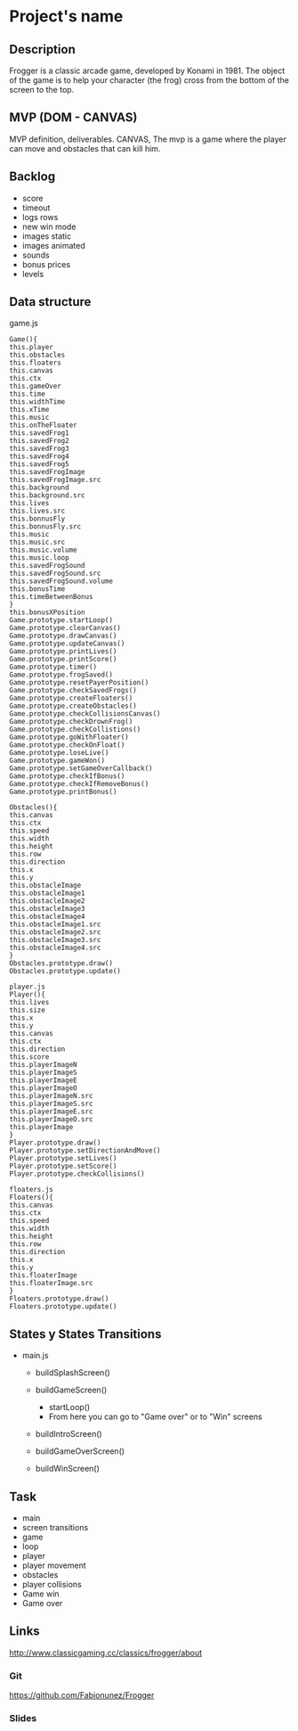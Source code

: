 # Project's name

## Description

Frogger is a classic arcade game, developed by Konami in 1981. The object of the game is to help your character (the frog) cross from the bottom of the screen to the top.

## MVP (DOM - CANVAS)

MVP definition, deliverables.
CANVAS, The mvp is a game where the player can move and obstacles that can kill him.

## Backlog

- score
- timeout
- logs rows
- new win mode
- images static
- images animated
- sounds
- bonus prices
- levels

## Data structure

game.js

```
Game(){
this.player
this.obstacles
this.floaters
this.canvas
this.ctx
this.gameOver
this.time
this.widthTime
this.xTime
this.music
this.onTheFloater
this.savedFrog1
this.savedFrog2
this.savedFrog3
this.savedFrog4
this.savedFrog5
this.savedFrogImage
this.savedFrogImage.src
this.background
this.background.src
this.lives
this.lives.src
this.bonnusFly
this.bonnusFly.src
this.music
this.music.src
this.music.volume
this.music.loop
this.savedFrogSound
this.savedFrogSound.src
this.savedFrogSound.volume
this.bonusTime
this.timeBetweenBonus
}
this.bonusXPosition
Game.prototype.startLoop()
Game.prototype.clearCanvas()
Game.prototype.drawCanvas()
Game.prototype.updateCanvas()
Game.prototype.printLives()
Game.prototype.printScore()
Game.prototype.timer()
Game.prototype.frogSaved()
Game.prototype.resetPayerPosition()
Game.prototype.checkSavedFrogs()
Game.prototype.createFloaters()
Game.prototype.createObstacles()
Game.prototype.checkCollisionsCanvas()
Game.prototype.checkDrownFrog()
Game.prototype.checkCollistions()
Game.prototype.goWithFloater()
Game.prototype.checkOnFloat()
Game.prototype.loseLive()
Game.prototype.gameWon()
Game.prototype.setGameOverCallback()
Game.prototype.checkIfBonus()
Game.prototype.checkIfRemoveBonus()
Game.prototype.printBonus()
```

```
Obstacles(){
this.canvas
this.ctx
this.speed
this.width
this.height
this.row
this.direction
this.x
this.y
this.obstacleImage
this.obstacleImage1
this.obstacleImage2
this.obstacleImage3
this.obstacleImage4
this.obstacleImage1.src
this.obstacleImage2.src
this.obstacleImage3.src
this.obstacleImage4.src
}
Obstacles.prototype.draw()
Obstacles.prototype.update()
```

```
player.js
Player(){
this.lives
this.size
this.x
this.y
this.canvas
this.ctx
this.direction
this.score
this.playerImageN
this.playerImageS
this.playerImageE
this.playerImageO
this.playerImageN.src
this.playerImageS.src
this.playerImageE.src
this.playerImageO.src
this.playerImage
}
Player.prototype.draw()
Player.prototype.setDirectionAndMove()
Player.prototype.setLives()
Player.prototype.setScore()
Player.prototype.checkCollisions()
```

```
floaters.js
Floaters(){
this.canvas
this.ctx
this.speed
this.width
this.height
this.row
this.direction
this.x
this.y
this.floaterImage
this.floaterImage.src
}
Floaters.prototype.draw()
Floaters.prototype.update()
```

## States y States Transitions

- main.js

  - buildSplashScreen()

  - buildGameScreen()

    - startLoop()
    - From here you can go to "Game over" or to "Win" screens

  - buildIntroScreen()

  - buildGameOverScreen()

  - buildWinScreen()

## Task

- main
- screen transitions
- game
- loop
- player
- player movement
- obstacles
- player collisions
- Game win
- Game over

## Links

http://www.classicgaming.cc/classics/frogger/about

### Git

https://github.com/Fabionunez/Frogger

### Slides

